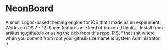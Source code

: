 # NeonBoard
A small Logos-based theming engine for iOS that I made as an experiment. Works on iOS 7 - 12. Some features are kind of broken (I think)... Install from artikushg.github.io or using the deb from this repo.
P.S. f that shit where when you commit from root your github username is System Administrator :/
